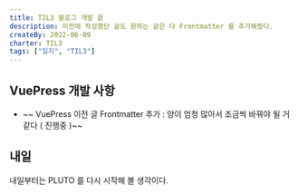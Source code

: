 ```yaml
---
title: TIL3 블로그 개발 끝
description: 이전에 작성했단 글도 원하는 글은 다 Frontmatter 를 추가해줬다.
createBy: 2022-06-09
charter: TIL3
tags: ["일지", "TIL3"]
---
```


## VuePress 개발 사항

-   ~~ VuePress 이전 글 Frontmatter 추가 : 양이 엄청 많아서 조금씩 바꿔야 될 거 같다 ( 진행중 )~~

## 내일

내일부터는 PLUTO 를 다시 시작해 볼 생각이다.
